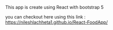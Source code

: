 This app is create using React with bootstrap 5

you can checkout here using this link :  https://nileshlachheta1.github.io/React-FoodApp/